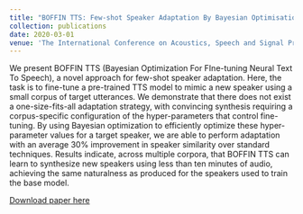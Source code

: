 ```yaml
---
title: "BOFFIN TTS: Few-shot Speaker Adaptation By Bayesian Optimisation"
collection: publications
date: 2020-03-01
venue: 'The International Conference on Acoustics, Speech and Signal Processing (ICASSP)'
---
```

We present BOFFIN TTS (Bayesian Optimization For FIne-tuning Neural Text To Speech), a novel approach for few-shot speaker adaptation. Here, the task is to fine-tune a pre-trained TTS model to mimic a new speaker using a small corpus of target utterances. We demonstrate that there does not exist a one-size-fits-all adaptation strategy, with convincing synthesis requiring a corpus-specific configuration of the hyper-parameters that control fine-tuning. By using Bayesian optimization to efficiently optimize these hyper-parameter values for a target speaker, we are able to perform adaptation with an average 30% improvement in speaker similarity over standard techniques. Results indicate, across multiple corpora, that BOFFIN TTS can learn to synthesize new speakers using less than ten minutes of audio, achieving the same naturalness as produced for the speakers used to train the base model.

[Download paper here](http://henrymoss.github.io/files/BOFFIN.pdf)


